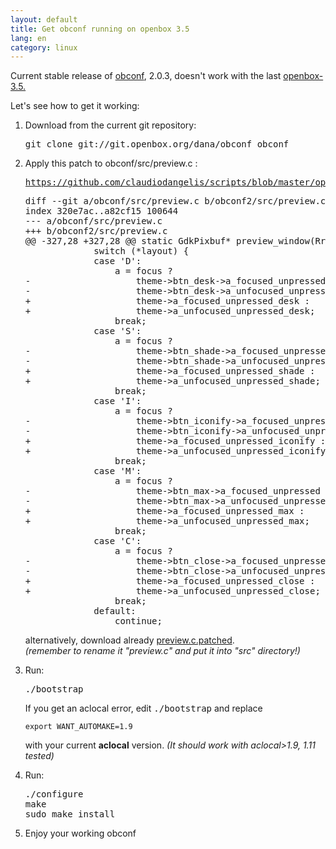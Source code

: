 ```yaml
---
layout: default
title: Get obconf running on openbox 3.5
lang: en
category: linux
---
```




<p>Current stable release of <a href="http://openbox.org/dist/obconf/">obconf</a>, 2.0.3, doesn't work with the last <a href="http://openbox.org/">openbox-3.5.</a></p>

<p>Let's see how to get it working:</p>



<ol>
<li>Download from the current git repository:
<pre><kbd>git clone git://git.openbox.org/dana/obconf obconf</kbd></pre>



<li>Apply this patch to obconf/src/preview.c :
<pre><a href="https://github.com/claudiodangelis/scripts/blob/master/openbox/obconf-openbox-3.5.patch">https://github.com/claudiodangelis/scripts/blob/master/openbox/obconf-openbox-3.5.patch</a></pre>
<pre class="prettyprint linenums">diff --git a/obconf/src/preview.c b/obconf2/src/preview.c
index 320e7ac..a82cf15 100644
--- a/obconf/src/preview.c
+++ b/obconf2/src/preview.c
@@ -327,28 +327,28 @@ static GdkPixbuf* preview_window(RrTheme *theme, const gchar *titlelayout,
             switch (*layout) {
             case 'D':
                 a = focus ?
-                    theme->btn_desk->a_focused_unpressed :
-                    theme->btn_desk->a_unfocused_unpressed;
+                    theme->a_focused_unpressed_desk :
+                    theme->a_unfocused_unpressed_desk;
                 break;
             case 'S':
                 a = focus ?
-                    theme->btn_shade->a_focused_unpressed :
-                    theme->btn_shade->a_unfocused_unpressed;
+                    theme->a_focused_unpressed_shade :
+                    theme->a_unfocused_unpressed_shade;
                 break;
             case 'I':
                 a = focus ?
-                    theme->btn_iconify->a_focused_unpressed :
-                    theme->btn_iconify->a_unfocused_unpressed;
+                    theme->a_focused_unpressed_iconify :
+                    theme->a_unfocused_unpressed_iconify;
                 break;
             case 'M':
                 a = focus ?
-                    theme->btn_max->a_focused_unpressed :
-                    theme->btn_max->a_unfocused_unpressed;
+                    theme->a_focused_unpressed_max :
+                    theme->a_unfocused_unpressed_max;
                 break;
             case 'C':
                 a = focus ?
-                    theme->btn_close->a_focused_unpressed :
-                    theme->btn_close->a_unfocused_unpressed;
+                    theme->a_focused_unpressed_close :
+                    theme->a_unfocused_unpressed_close;
                 break;
             default:
                 continue;</pre>



<p>alternatively, download already <a href="https://github.com/claudiodangelis/scripts/blob/master/openbox/preview.c.patched">preview.c.patched</a>.<br/><em>(remember to rename it "preview.c" and put it into "src" directory!)</em></p>

<li>Run:
<pre><kbd>./bootstrap</kbd></pre>

<p>If you get an aclocal error, edit <kbd>./bootstrap</kbd> and replace</p>

<pre><code>export WANT_AUTOMAKE=1.9</code></pre>

<p>with your current <b>aclocal</b> version. <em>(It should work with aclocal>1.9, 1.11 tested)</em></p>

<li>Run:
<pre><kbd>./configure
make
sudo make install
</kbd></pre>
<li>Enjoy your working obconf
</ol>